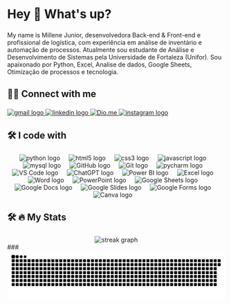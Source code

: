 <h1 align="left">Hey 👋 What's up?</h1>

###

<p align="left">My name is Millene Junior, desenvolvedora Back-end & Front-end e profissional de logística, com experiência em análise de inventário e automação de processos. Atualmente sou estudante de Análise e Desenvolvimento de Sistemas pela Universidade de Fortaleza (Unifor). Sou apaixonado por Python, Excel, Analise de dados, Google Sheets, Otimização de processos e tecnologia.</p>

###

<h2 align="left">👩‍💻  Connect with me</h2>

###

<div align="left">
  <a href="mailto:contatomillenebrj@gmail.com" target="_blank">
    <img src="https://img.shields.io/static/v1?message=Gmail&logo=gmail&label=&color=D14836&logoColor=white&labelColor=&style=for-the-badge" height="35" alt="gmail logo"  />
  </a>
  <a href="https://www.linkedin.com/in/millene-j%C3%BAnior-459b54121/" target="_blank">
    <img src="https://img.shields.io/static/v1?message=LinkedIn&logo=linkedin&label=&color=0077B5&logoColor=white&labelColor=&style=for-the-badge" height="35" alt="linkedin logo"  />
  </a>
  <a href="https://www.dio.me/users/millenejsd" target="_blank">
    <img src="https://img.shields.io/static/v1?message=Dio.me&logo=dio.me&label=&color=9146FF&logoColor=white&labelColor=&style=for-the-badge" height="35" alt="Dio.me"  />
  </a>
  <a href="https://www.instagram.com/millenebrj?utm_source=qr&igsh=MWkyNDNhYmIyMGwy" target="_blank">
    <img src="https://img.shields.io/static/v1?message=Instagram&logo=instagram&label=&color=E4405F&logoColor=white&labelColor=&style=for-the-badge" height="35" alt="instagram logo"  />
  </a>
</div>

###

<h2 align="left">🛠 I code with</h2>

###

<div align="center">
  <img src="https://cdn.jsdelivr.net/gh/devicons/devicon/icons/python/python-original.svg" height="40" alt="python logo" />
  <img width="12" />
  <img src="https://cdn.jsdelivr.net/gh/devicons/devicon/icons/html5/html5-original.svg" height="40" alt="html5 logo" />
  <img width="12" />
  <img src="https://cdn.jsdelivr.net/gh/devicons/devicon/icons/css3/css3-original.svg" height="40" alt="css3 logo" />
  <img width="12" />
  <img src="https://cdn.jsdelivr.net/gh/devicons/devicon/icons/javascript/javascript-original.svg" height="40" alt="javascript logo" />
  <img width="12" />
  <img src="https://cdn.jsdelivr.net/gh/devicons/devicon/icons/mysql/mysql-original.svg" height="40" alt="mysql logo" />
  <img width="12" />
  <img src="https://img.icons8.com/?size=100&id=4MhUS4CzoLbx&format=png&color=000000" height="40" alt="GitHub logo" />
  <img width="12" />
  <img src="https://img.icons8.com/?size=100&id=20906&format=png&color=000000" height="40" alt="Git logo" />
  <img width="12" />
  <img src="https://cdn.jsdelivr.net/gh/devicons/devicon/icons/pycharm/pycharm-original.svg" height="40" alt="pycharm logo" />
  <img width="12" />
  <img src="https://img.icons8.com/?size=100&id=9OGIyU8hrxW5&format=png&color=000000" height="40" alt="VS Code logo" />
  <img width="12" />
  <img src="https://img.icons8.com/?size=100&id=FBO05Dys9QCg&format=png&color=000000" height="40" alt="ChatGPT logo" />
  <img width="12" />
  <img src="https://img.icons8.com/?size=100&id=Ny0t2MYrJ70p&format=png&color=000000" height="40" alt="Power BI logo" />
  <img width="12" />
  <img src="https://img.icons8.com/?size=100&id=117561&format=png&color=000000" height="40" alt="Excel logo" />
  <img width="12" />
  <img src="https://img.icons8.com/?size=100&id=117563&format=png&color=000000" height="40" alt="Word logo" />
  <img width="12" />
  <img src="https://img.icons8.com/?size=100&id=117557&format=png&color=000000" height="40" alt="PowerPoint logo" />
  <img width="12" />
  <img src="https://img.icons8.com/?size=100&id=qrAVeBIrsjod&format=png&color=000000" height="40" alt="Google Sheets logo" />
  <img width="12" />
  <img src="https://img.icons8.com/?size=100&id=v0YYnU84T2c4&format=png&color=000000" height="40" alt="Google Docs logo" />
  <img width="12" />
  <img src="https://img.icons8.com/?size=100&id=30462&format=png&color=000000" height="40" alt="Google Slides logo" />
  <img width="12" />
  <img src="https://img.icons8.com/?size=100&id=E4VmOrv6BZqd&format=png&color=000000" height="40" alt="Google Forms logo" />
  <img width="12" />
  <img src="https://img.icons8.com/?size=100&id=iWw83PVcBpLw&format=png&color=000000" height="40" alt="Canva logo" />
  <img width="12" />
</div>

###

<h2 align="left">🛠 🔥 My Stats</h2>

###

<div align="center">
  <img src="https://streak-stats.demolab.com?user=millenebrj95&locale=en&mode=daily&theme=dark&hide_border=false&border_radius=5&order=3" height="220" alt="streak graph"  />
</div>
###

<br clear="both">

<img src="https://raw.githubusercontent.com/millenebrj95/millenebrj95/output/snake.svg" alt="Snake animation" />


